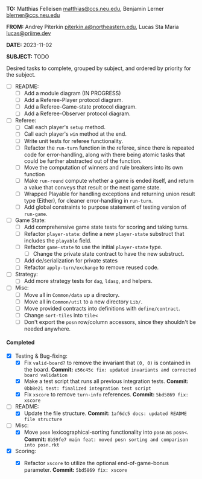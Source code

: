 **TO:** Matthias Felleisen <matthias@ccs.neu.edu>, Benjamin Lerner <blerner@ccs.neu.edu>

**FROM:** Andrey Piterkin <piterkin.a@northeastern.edu>, Lucas Sta
Maria <lucas@priime.dev>

**DATE:** 2023-11-02

**SUBJECT:** TODO

Desired tasks to complete, grouped by subject, and ordered by priority
for the subject.


- [ ] README:
  - [ ] Add a module diagram (IN PROGRESS)
  - [ ] Add a Referee-Player protocol diagram.
  - [ ] Add a Referee-Game-state protocol diagram.
  - [ ] Add a Referee-Observer protocol diagram.
- [ ] Referee:
  - [ ] Call each player's `setup` method.
  - [ ] Call each player's `win` method at the end.
  - [ ] Write unit tests for referee functionality.
  - [ ] Refactor the `run-turn` function in the referee, since there
        is repeated code for error-handling, along with there being
        atomic tasks that could be further abstracted out of the
        function.
  - [ ] Move the computation of winners and rule breakers into its own
        function
  - [ ] Make `run-round` compute whether a game is ended itself, and
        return a value that conveys that result or the next game
        state.
  - [ ] Wrapped Playable for handling exceptions and returning union
        result type (Either), for cleaner error-handling in
        `run-turn`.
  - [ ] Add global constraints to purpose statement of testing version
        of `run-game`.
- [ ] Game State:
  - [ ] Add comprehensive game state tests for scoring and taking
        turns.
  - [ ] Refactor `player-state`: define a new `player-state` substruct
        that includes the `playable` field.
  - [ ] Refactor `game-state` to use the initial `player-state` type.
    - [ ] Change the private state contract to have the new substruct.
  - [ ] Add de/serialization for private states
  - [ ] Refactor `apply-turn/exchange` to remove reused code.
- [ ] Strategy:
  - [ ] Add more strategy tests for `dag`, `ldasg`, and helpers.
- [ ] Misc:
  - [ ] Move all in `Common/data` up a directory.
  - [ ] Move all in `Common/util` to a new directory `Lib/`.
  - [ ] Move provided contracts into definitions with
        `define/contract`.
  - [ ] Change `sort-tiles` into `tile<`
  - [ ] Don't export the `posn` row/column accessors, since they
        shouldn't be needed anywhere.

#### Completed

- [x] Testing & Bug-fixing:
  - [x] Fix `valid-board?` to remove the invariant that `(0, 0)` is
        contained in the board. **Commit:** `e56c45c fix: updated invariants and corrected board validation`
  - [x] Make a test script that runs all previous integration tests. **Commit:** `0bb8e21 test: finalized integration test script` 
  - [x] Fix `xscore` to remove `turn-info` references. **Commit:** `5bd5869 fix: xscore`
- [ ] README:
  - [x] Update the file structure. **Commit:** `1af6dc5 docs: updated README file structure`
- [ ] Misc:
  - [x] Move `posn` lexicographical-sorting functionality into `posn`
        as `posn<`. **Commit:** `8b59fe7 main feat: moved posn sorting and comparison into posn.rkt`
- [x] Scoring:
  - [x] Refactor `xscore` to utilize the optional end-of-game-bonus
		parameter. **Commit:** `5bd5869 fix: xscore`
  

